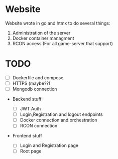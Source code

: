# Website 

Website wrote in go and htmx to do several things:

1. Administration of the server
2. Docker container managment
3. RCON access (For all game-server that support)

# TODO

- [ ] Dockerfile and compose
- [ ] HTTPS (maybe??)
- [ ] Mongodb connection
- Backend stuff
  - [ ] JWT Auth
  - [ ] Login,Registration and logout endpoints
  - [ ] Docker connection and orchestration
  - [ ] RCON connection

- Frontend stuff

  - [ ] Login and Registration page
  - [ ] Root page
